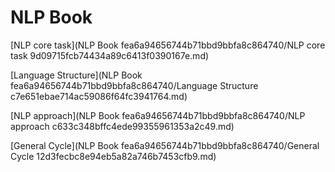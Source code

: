 # NLP Book

[NLP core task](NLP Book fea6a94656744b71bbd9bbfa8c864740/NLP core task 9d09715fcb74434a89c6413f0390167e.md)

[Language Structure](NLP Book fea6a94656744b71bbd9bbfa8c864740/Language Structure c7e651ebae714ac59086f64fc3941764.md)

[NLP approach](NLP Book fea6a94656744b71bbd9bbfa8c864740/NLP approach c633c348bffc4ede99355961353a2c49.md)

[General Cycle](NLP Book fea6a94656744b71bbd9bbfa8c864740/General Cycle 12d3fecbc8e94eb5a82a746b7453cfb9.md)